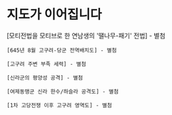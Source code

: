 # 지도가 이어집니다

[모티전법을 모티브로 한 연남생의 '땔나무-패기' 전법] - 별첨

	[645년 8월 고구려-당군 전역배치도] - 별첨

	[고구려 주변 부족 세력] - 별첨

	[신라군의 평양성 공격] - 별첨

	[여제동맹군 신라 한수/하슬라 공격도] - 별첨

	[1차 고당전쟁 이후 고구려 영역도] - 별첨